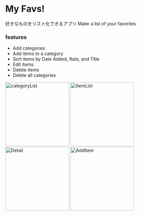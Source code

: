 # My Favs!

好きなものをリスト化できるアプリ
Make a list of your favorites

### features
- Add categories
- Add items to a category
- Sort items by Date Added, Rate, and Title
- Edit items
- Delete items
- Delete all categories

<div display="flex">
<img width="200" alt="categoryList" src="https://github.com/skura-00/My-Favs/assets/105990444/57bcf716-314d-4a1c-818a-06dc7b6f198c">
<img width="200" alt="ItemList" src="https://github.com/skura-00/My-Favs/assets/105990444/a1c512f1-7178-42d8-9bf4-56b1c435f741">
<img width="200" alt="Detail" src="https://github.com/skura-00/My-Favs/assets/105990444/0013a5d3-0d6d-4c57-8bdb-48a4cd122991">
<img width="200" alt="AddItem" src="https://github.com/skura-00/My-Favs/assets/105990444/f8388c1c-d7bf-41c2-b30b-98501e2765a0">
</div>
